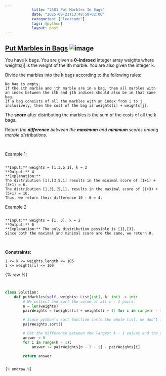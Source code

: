 ```yaml
---
            title: "2681 Put Marbles In Bags"
            date: "2025-08-23T13:48:50+02:00"
            categories: ["leetcode"]
            tags: [python]
            layout: post
---
```

            
## [Put Marbles in Bags](https://leetcode.com/problems/put-marbles-in-bags) ![image](https://img.shields.io/badge/Difficulty-Hard-red)

You have k bags. You are given a **0-indexed** integer array weights where weights[i] is the weight of the ith marble. You are also given the integer k.

Divide the marbles into the k bags according to the following rules:

	No bag is empty.
	If the ith marble and jth marble are in a bag, then all marbles with an index between the ith and jth indices should also be in that same bag.
	If a bag consists of all the marbles with an index from i to j inclusively, then the cost of the bag is weights[i] + weights[j].

The **score** after distributing the marbles is the sum of the costs of all the k bags.

Return *the **difference** between the **maximum** and **minimum** scores among marble distributions*.

 

Example 1:

```

**Input:** weights = [1,3,5,1], k = 2
**Output:** 4
**Explanation:** 
The distribution [1],[3,5,1] results in the minimal score of (1+1) + (3+1) = 6. 
The distribution [1,3],[5,1], results in the maximal score of (1+3) + (5+1) = 10. 
Thus, we return their difference 10 - 6 = 4.

```

Example 2:

```

**Input:** weights = [1, 3], k = 2
**Output:** 0
**Explanation:** The only distribution possible is [1],[3]. 
Since both the maximal and minimal score are the same, we return 0.

```

 

**Constraints:**

	1 <= k <= weights.length <= 105
	1 <= weights[i] <= 109

{% raw %}


```python


class Solution:
    def putMarbles(self, weights: List[int], k: int) -> int:
        # We collect and sort the value of all n - 1 pairs.
        n = len(weights)
        pairWeights = [weights[i] + weights[i + 1] for i in range(n - 1)]

        # Since python's sort function sorts the whole list, we don't limit it to the first n-1 elements here.
        pairWeights.sort()

        # Get the difference between the largest k - 1 values and the smallest k - 1 values.
        answer = 0
        for i in range(k - 1):
            answer += pairWeights[n - 2 - i] - pairWeights[i]

        return answer


{% endraw %}
```
